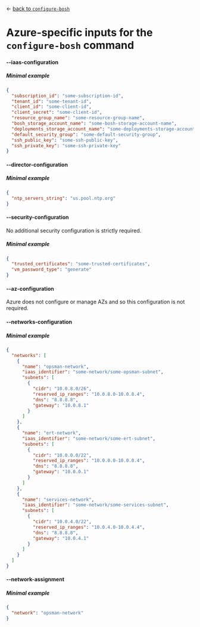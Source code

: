 &larr; [back to `configure-bosh`](README.md)

# Azure-specific inputs for the `configure-bosh` command

#### --iaas-configuration

##### Minimal example
```json
{
  "subscription_id": "some-subscription-id",
  "tenant_id": "some-tenant-id",
  "client_id": "some-client-id",
  "client_secret": "some-client-id",
  "resource_group_name": "some-resource-group-name",
  "bosh_storage_account_name": "some-bosh-storage-account-name",
  "deployments_storage_account_name": "some-deployments-storage-account-name",
  "default_security_group": "some-default-security-group",
  "ssh_public_key": "some-ssh-public-key",
  "ssh_private_key": "some-ssh-private-key"
}
```

#### --director-configuration

##### Minimal example
```json
{
  "ntp_servers_string": "us.pool.ntp.org"
}
```

#### --security-configuration
No additional security configuration is strictly required.

##### Minimal example
```json
{
  "trusted_certificates": "some-trusted-certificates",
  "vm_password_type": "generate"
}
```

#### --az-configuration
Azure does not configure or manage AZs and so this configuration is not required.

#### --networks-configuration

##### Minimal example
```json
{
  "networks": [
    {
      "name": "opsman-network",
      "iaas_identifier": "some-network/some-opsman-subnet",
      "subnets": [
        {
          "cidr": "10.0.8.0/26",
          "reserved_ip_ranges": "10.0.8.0-10.0.8.4",
          "dns": "8.8.8.8",
          "gateway": "10.0.8.1"
        }
      ]
    },
    {
      "name": "ert-network",
      "iaas_identifier": "some-network/some-ert-subnet",
      "subnets": [
        {
          "cidr": "10.0.0.0/22",
          "reserved_ip_ranges": "10.0.0.0-10.0.0.4",
          "dns": "8.8.8.8",
          "gateway": "10.0.0.1"
        }
      ]
    },
    {
      "name": "services-network",
      "iaas_identifier": "some-network/some-services-subnet",
      "subnets": [
        {
          "cidr": "10.0.4.0/22",
          "reserved_ip_ranges": "10.0.4.0-10.0.4.4",
          "dns": "8.8.8.8",
          "gateway": "10.0.4.1"
        }
      ]
    }
  ]
}
```

#### --network-assignment

##### Minimal example
```json
{
  "network": "opsman-network"
}
```
